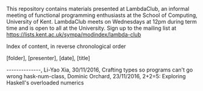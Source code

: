 This repository contains materials presented at LambdaClub, an informal
meeting of functional programming enthusiasts at the School of Computing,
University of Kent. LambdaClub meets on Wednesdays at 12pm during term time
and is open to all at the University. Sign up to the mailing list at 
https://lists.kent.ac.uk/sympa/modindex/lambda-club

Index of content, in reverse chronological order

[folder], [presenter], [date], [title]

--------------, Li-Yao Xia, 30/11/2016, Crafting types so programs can't go wrong 
hask-num-class, Dominic Orchard, 23/11/2016, 2+2=5: Exploring Haskell's overloaded numerics
